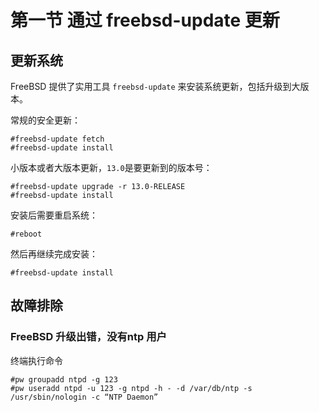 # 第一节 通过 freebsd-update 更新

## 更新系统 <a href="geng-xin-xi-tong" id="geng-xin-xi-tong"></a>

FreeBSD 提供了实用工具 `freebsd-update` 来安装系统更新，包括升级到大版本。

常规的安全更新：

```
#freebsd-update fetch
#freebsd-update install
```

小版本或者大版本更新，`13.0`是要更新到的版本号：

```
#freebsd-update upgrade -r 13.0-RELEASE
#freebsd-update install
```

安装后需要重启系统：

```
#reboot
```

然后再继续完成安装：

```
#freebsd-update install
```

## **故障排除**

### **FreeBSD 升级出错，没有ntp 用户**

终端执行命令
```
#pw groupadd ntpd -g 123
#pw useradd ntpd -u 123 -g ntpd -h - -d /var/db/ntp -s /usr/sbin/nologin -c “NTP Daemon”
```

